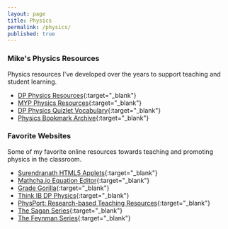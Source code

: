 ```yaml
---
layout: page
title: Physics
permalink: /physics/
published: true
---
```


### Mike's Physics Resources
Physics resources I've developed over the years to support teaching and student learning.
- [DP Physics Resources](www.google.ca){:target="_blank"}
- [MYP Physics Resources](www.google.ca){:target="_blank"}
- [DP Physics Quizlet Vocabulary](https://quizlet.com/mvpoirier/folders/dp-physics/sets){:target="_blank"}
- [Physics Bookmark Archive](/media/physics_bookmarks.html){:target="_blank"}

### Favorite Websites
Some of my favorite online resources towards teaching and promoting physics in the classroom.
- [Surendranath HTML5 Applets](http://www.surendranath.org/){:target="_blank"}
- [Mathcha.io Equation Editor](https://www.mathcha.io/editor){:target="_blank"}
- [Grade Gorilla](https://www.gradegorilla.com/IB-physics-revision-questions.php){:target="_blank"}
- [Think IB DP Physics](http://www.thinkib.net/physics){:target="_blank"}
- [PhysPort: Research-based Teaching Resources](https://www.physport.org/){:target="_blank"}
- [The Sagan Series](https://www.youtube.com/watch?v=oY59wZdCDo0&list=PLF17F07CFC3208E29){:target="_blank"}
- [The Feynman Series](https://www.youtube.com/watch?v=cRmbwczTC6E&list=PL92F9FC91BBE2210D){:target="_blank"}